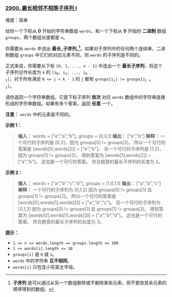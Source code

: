 ### [2900\. 最长相邻不相等子序列 I](https://leetcode.cn/problems/longest-unequal-adjacent-groups-subsequence-i/)

难度：简单

给你一个下标从 **0** 开始的字符串数组 `words`，和一个下标从 **0** 开始的 **二进制** 数组 `groups`，两个数组长度都是 `n`。

你需要从 `words` 中选出 **最长_子序列_[^1]**。如果对于序列中的任何两个连续串，二进制数组 `groups` 中它们的对应元素不同，则 `words` 的子序列是不同的。

正式来说，你需要从下标 `[0, 1, ..., n - 1]` 中选出一个 **最长子序列**，将这个子序列记作长度为 `k` 的 <code>[i<sub>0</sub>, i<sub>1</sub>, ..., i<sub>k - 1</sub>]</code>，对于所有满足 `0 <= j < k - 1` 的 `j` 都有 <code>groups[i<sub>j</sub>] != groups[i<sub>j + 1</sub>]</code>。

请你返回一个字符串数组，它是下标子序列 **依次** 对应 `words` 数组中的字符串连接形成的字符串数组。如果有多个答案，返回 **任意** 一个。

**注意：** `words` 中的元素是不同的。

**示例 1：**

> **输入：** words = ["e","a","b"], groups = [0,0,1]
> **输出：** ["e","b"]
> **解释：** 一个可行的子序列是 [0,2]，因为 groups[0] != groups[2]。
> 所以一个可行的答案是 [words[0],words[2]] = ["e","b"]。
> 另一个可行的子序列是 [1,2]，因为 groups[1] != groups[2]。
> 得到答案为 [words[1],words[2]] = ["a","b"]。
> 这也是一个可行的答案。
> 符合题意的最长子序列的长度为 2。

**示例 2：**

> **输入：** words = ["a","b","c","d"], groups = [1,0,1,1]
> **输出：** ["a","b","c"]
> **解释：** 一个可行的子序列为 [0,1,2] 因为 groups[0] != groups[1] 且 groups[1] != groups[2]。
> 所以一个可行的答案是 [words[0],words[1],words[2]] = ["a","b","c"]。
> 另一个可行的子序列为 [0,1,3] 因为 groups[0] != groups[1] 且 groups[1] != groups[3]。
> 得到答案为 [words[0],words[1],words[3]] = ["a","b","d"]。
> 这也是一个可行的答案。
> 符合题意的最长子序列的长度为 3。

**提示：**

- `1 <= n == words.length == groups.length <= 100`
- `1 <= words[i].length <= 10`
- `groups[i]` 是 `0` 或 `1`。
- `words` 中的字符串 **互不相同**。
- `words[i]` 只包含小写英文字母。


[^1]: **子序列** 是可以通过从另一个数组删除或不删除某些元素，但不更改其余元素的顺序得到的数组。
